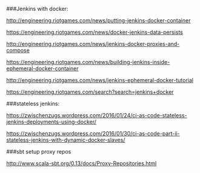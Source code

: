 
###Jenkins with docker:

http://engineering.riotgames.com/news/putting-jenkins-docker-container

https://engineering.riotgames.com/news/docker-jenkins-data-persists

http://engineering.riotgames.com/news/jenkins-docker-proxies-and-compose

https://engineering.riotgames.com/news/building-jenkins-inside-ephemeral-docker-container

http://engineering.riotgames.com/news/jenkins-ephemeral-docker-tutorial

https://engineering.riotgames.com/search?search=jenkins+docker

###stateless jenkins:

https://zwischenzugs.wordpress.com/2016/01/24/ci-as-code-stateless-jenkins-deployments-using-docker/

https://zwischenzugs.wordpress.com/2016/01/30/ci-as-code-part-ii-stateless-jenkins-with-dynamic-docker-slaves/

###sbt setup proxy repos

http://www.scala-sbt.org/0.13/docs/Proxy-Repositories.html
